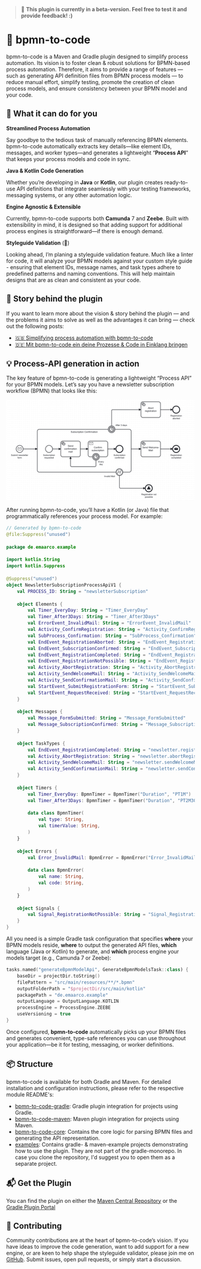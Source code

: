 > 🚧 **This plugin is currently in a beta-version.
> Feel free to test it and provide feedback! :)**

# 🚀 bpmn-to-code

bpmn-to-code is a Maven and Gradle plugin designed to simplify process automation.
Its vision is to foster clean & robust solutions for BPMN-based process automation.
Therefore, it aims to provide a range of features —
such as generating API definition files from BPMN process models —
to reduce manual effort, simplify testing, promote the creation of clean process models,
and ensure consistency between your BPMN model and your code.

## **🤩** What it can do for you

**Streamlined Process Automation**

Say goodbye to the tedious task of manually referencing BPMN elements. bpmn-to-code automatically extracts key
details—like element IDs, messages, and worker types—and generates a lightweight “**Process API**” that keeps your
process models and code in sync.

**Java & Kotlin Code Generation**

Whether you’re developing in **Java** or **Kotlin**, our plugin creates ready-to-use API definitions that integrate
seamlessly with your testing frameworks, messaging systems, or any other automation logic.

**Engine Agnostic & Extensible**

Currently, bpmn-to-code supports both **Camunda** 7 and **Zeebe**. Built with extensibility in mind, it is designed so
that adding support for additional process engines is straightforward—if there is enough demand.

**Styleguide Validation** (🚧)

Looking ahead, I’m planing a styleguide validation feature. Much like a linter for code, it will analyze your BPMN
models against your custom style guide - ensuring that element IDs, message names, and task types adhere to predefined
patterns and naming conventions. This will help maintain designs that are as clean and consistent as your code.

## 📖 Story behind the plugin

If you want to learn more about the vision & story behind the plugin —
and the problems it aims to solve as well as the advantages it can bring —
check out the following posts:

- [🇬🇧 Simplifying process automation with bpmn-to-code](https://medium.com/miragon/simplifying-process-automation-with-bpmn-to-code-from-bpmn-models-to-process-apis-216adafeb0ac)
- [🇩🇪 Mit bpmn-to-code ein deine Prozesse & Code in Einklang bringen](https://www.miragon.io/blog/mit-bpmn-to-code-deine-prozesse-and-code-in-einklang-bringen/)

## 💡 Process-API generation in action

The key feature of bpmn-to-code is generating a lightweight “Process API” for your BPMN models.
Let’s say you have a newsletter subscription workflow (BPMN) that looks like this:

<img src="docs/example-process.png" alt="Example Process" width="800"/>

After running bpmn-to-code, you’ll have a Kotlin (or Java) file that programmatically references your process model. For
example:

```kotlin
// Generated by bpmn-to-code
@file:Suppress("unused")

package de.emaarco.example

import kotlin.String
import kotlin.Suppress

@Suppress("unused")
object NewsletterSubscriptionProcessApiV1 {
    val PROCESS_ID: String = "newsletterSubscription"

    object Elements {
        val Timer_EveryDay: String = "Timer_EveryDay"
        val Timer_After3Days: String = "Timer_After3Days"
        val ErrorEvent_InvalidMail: String = "ErrorEvent_InvalidMail"
        val Activity_ConfirmRegistration: String = "Activity_ConfirmRegistration"
        val SubProcess_Confirmation: String = "SubProcess_Confirmation"
        val EndEvent_RegistrationAborted: String = "EndEvent_RegistrationAborted"
        val EndEvent_SubscriptionConfirmed: String = "EndEvent_SubscriptionConfirmed"
        val EndEvent_RegistrationCompleted: String = "EndEvent_RegistrationCompleted"
        val EndEvent_RegistrationNotPossible: String = "EndEvent_RegistrationNotPossible"
        val Activity_AbortRegistration: String = "Activity_AbortRegistration"
        val Activity_SendWelcomeMail: String = "Activity_SendWelcomeMail"
        val Activity_SendConfirmationMail: String = "Activity_SendConfirmationMail"
        val StartEvent_SubmitRegistrationForm: String = "StartEvent_SubmitRegistrationForm"
        val StartEvent_RequestReceived: String = "StartEvent_RequestReceived"
    }

    object Messages {
        val Message_FormSubmitted: String = "Message_FormSubmitted"
        val Message_SubscriptionConfirmed: String = "Message_SubscriptionConfirmed"
    }

    object TaskTypes {
        val EndEvent_RegistrationCompleted: String = "newsletter.registrationCompleted"
        val Activity_AbortRegistration: String = "newsletter.abortRegistration"
        val Activity_SendWelcomeMail: String = "newsletter.sendWelcomeMail"
        val Activity_SendConfirmationMail: String = "newsletter.sendConfirmationMail"
    }

    object Timers {
        val Timer_EveryDay: BpmnTimer = BpmnTimer("Duration", "PT1M")
        val Timer_After3Days: BpmnTimer = BpmnTimer("Duration", "PT2M30S")

        data class BpmnTimer(
            val type: String,
            val timerValue: String,
        )
    }

    object Errors {
        val Error_InvalidMail: BpmnError = BpmnError("Error_InvalidMail", "500")

        data class BpmnError(
            val name: String,
            val code: String,
        )
    }

    object Signals {
        val Signal_RegistrationNotPossible: String = "Signal_RegistrationNotPossible"
    }
}
```

All you need is a simple Gradle task configuration that specifies **where** your BPMN models reside,
**where** to output the generated API files, **which** language (Java or Kotlin) to generate,
and **which** process engine your models target (e.g., Camunda 7 or Zeebe):

```kotlin
tasks.named("generateBpmnModelApi", GenerateBpmnModelsTask::class) {
    baseDir = projectDir.toString()
    filePattern = "src/main/resources/**/*.bpmn"
    outputFolderPath = "$projectDir/src/main/kotlin"
    packagePath = "de.emaarco.example"
    outputLanguage = OutputLanguage.KOTLIN
    processEngine = ProcessEngine.ZEEBE
    useVersioning = true
}
```

Once configured, **bpmn-to-code** automatically picks up your BPMN files and generates convenient,
type-safe references you can use throughout your application—be it for testing, messaging,
or worker definitions.

## 📦 Structure

bpmn-to-code is available for both Gradle and Maven.
For detailed installation and configuration instructions,
please refer to the respective module README's:

- [bpmn-to-code-gradle](bpmn-to-code-gradle/README.md): Gradle plugin integration for
  projects using Gradle.
- [bpmn-to-code-maven](bpmn-to-code-maven/README.md): Maven plugin integration for
  projects using Maven.
- [bpmn-to-code-core](bpmn-to-code-core): Contains the core logic for parsing BPMN files and generating the API
  representation.
- [examples](examples): Contains gradle- & maven-example projects demonstrating how to use the plugin. They are not part
  of the
  gradle-monorepo. In case you clone the repository, I'd suggest you to open them as a separate project.

## 📬 Get the Plugin

You can find the plugin on either
the [Maven Central Repository](https://central.sonatype.com/artifact/io.github.emaarco/bpmn-to-code-maven)
or the [Gradle Plugin Portal](https://plugins.gradle.org/plugin/io.github.emaarco.bpmn-to-code-gradle)

## 🤝 Contributing

Community contributions are at the heart of bpmn-to-code’s vision.
If you have ideas to improve the code generation, want to add support for a new engine,
or are keen to help shape the styleguide validator,
please join me on [GitHub](https://github.com/example/bpmn-to-code).
Submit issues, open pull requests, or simply start a discussion.
